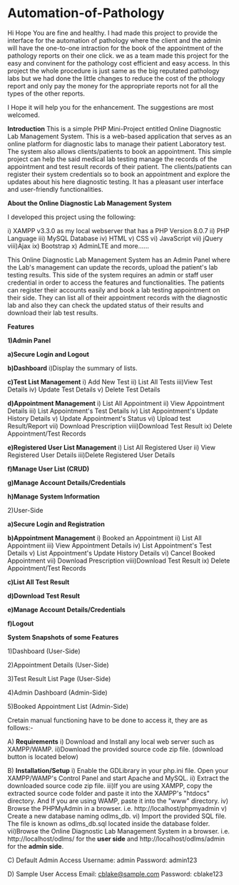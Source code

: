 # Automation-of-Pathology


Hi Hope You are fine and healthy.
I had made this project to provide the interface for the automation of pathology where the client and the admin will have 
the one-to-one intraction for the book of the appointment of the pathology reports on their one click.
we as a team made this project for the easy and convinent for the pathology cost efficient and easy access.
In this project the whole procedure is just same as the big reputated pathology labs but we had done the little changes
to reduce the cost of the pthology report and only pay the money for the appropriate reports not for all the types of the 
other reports.

I Hope it will help you for the enhancement.
The suggestions are most welcomed.


**Introduction**
This is a simple PHP Mini-Project entitled Online Diagnostic Lab Management System. 
This is a web-based application that serves as an online platform for diagnostic labs to manage their patient Laboratory test. 
The system also allows clients/patients to book an appointment. 
This simple project can help the said medical lab testing manage the records of the appointment and test result records of their patient. 
The clients/patients can register their system credentials so to book an appointment and explore the updates about his here diagnostic testing. 
It has a pleasant user interface and user-friendly functionalities.


**About the Online Diagnostic Lab Management System**

I developed this project using the following:

i)   XAMPP v3.3.0 as my local webserver that has a PHP Version 8.0.7
ii)  PHP Language
iii) MySQL Database
iv)  HTML
v)   CSS
vi)  JavaScript
vii) jQuery
viii)Ajax
ix)  Bootstrap
x)   AdminLTE
and more......


This Online Diagnostic Lab Management System has an Admin Panel where the Lab's management can update the records, upload the patient's lab testing results.
This side of the system requires an admin or staff user credential in order to access the features and functionalities. 
The patients can register their accounts easily and book a lab testing appointment on their side. 
They can list all of their appointment records with the diagnostic lab and also they can check the updated status of their results and 
download their lab test results.


**Features**

**1)Admin Panel**

**a)Secure Login and Logout**

**b)Dashboard**
i)Display the summary of lists.

**c)Test List Management**
i)  Add New Test
ii) List All Tests
iii)View Test Details
iv) Update Test Details
v)  Delete Test Details

**d)Appointment Management**
i)   List All Appointment
ii)  View Appointment Details
iii) List Appointment's Test Details
iv)  List Appointment's Update History Details
v)   Update Appointment's Status
vi)  Upload test Result/Report
vii) Download Prescription
viii)Download Test Result
ix)  Delete Appointment/Test Records

**e)Registered User List Management**
i)  List All Registered User
ii) View Registered User Details
iii)Delete Registered User Details

**f)Manage User List (CRUD)**

**g)Manage Account Details/Credentials**

**h)Manage System Information**


2)User-Side

**a)Secure Login and Registration**

**b)Appointment Management**
i)   Booked an Appointment
ii)  List All Appointment
iii) View Appointment Details
iv)  List Appointment's Test Details
v)   List Appointment's Update History Details
vi)  Cancel Booked Appointment
vii) Download Prescription
viii)Download Test Result
ix)  Delete Appointment/Test Records

**c)List All Test Result**

**d)Download Test Result**

**e)Manage Account Details/Credentials**

**f)Logout**


**System Snapshots of some Features**

1)Dashboard (User-Side)


2)Appointment Details (User-Side)


3)Test Result List Page (User-Side)


4)Admin Dashboard (Admin-Side)


5)Booked Appointment List (Admin-Side)


Cretain manual functioning have to be done to access it, they are as follows:-

A) **Requirements**
i) Download and Install any local web server such as XAMPP/WAMP.
ii)Download the provided source code zip file. (download button is located below)


B)  **Installation/Setup**
i)  Enable the GDLibrary in your php.ini file.
    Open your XAMPP/WAMP's Control Panel and start Apache and MySQL.
ii) Extract the downloaded source code zip file.
iii)If you are using XAMPP, copy the extracted source code folder and paste it into the XAMPP's "htdocs" directory. 
    And If you are using WAMP, paste it into the "www" directory.
iv) Browse the PHPMyAdmin in a browser. i.e. http://localhost/phpmyadmin
v)  Create a new database naming odlms_db.
vi) Import the provided SQL file. The file is known as odlms_db.sql located inside the database folder.
vii)Browse the Online Diagnostic Lab Management System in a browser. 
    i.e. http://localhost/odlms/ for the **user side** and http://localhost/odlms/admin for the **admin side**.
    
    
C)  Default Admin Access
    Username: admin
    Password: admin123


D)  Sample User Access
    Email: cblake@sample.com
    Password: cblake123
